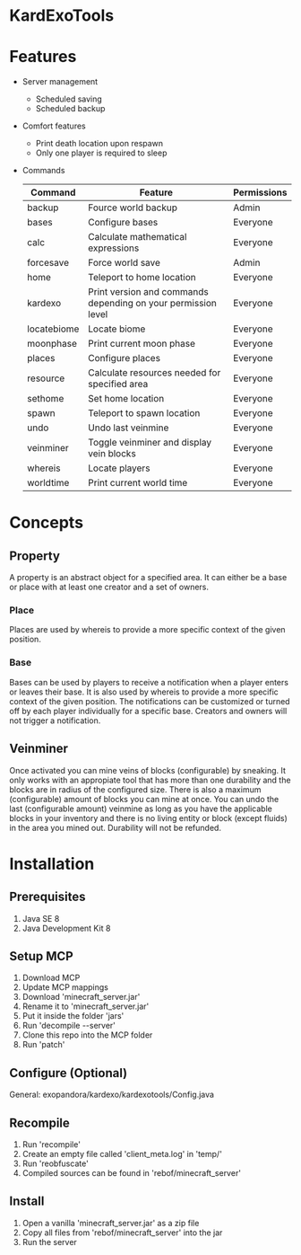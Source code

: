 # KardExoTools #

# Features #

* Server management
	* Scheduled saving
	* Scheduled backup
* Comfort features
	* Print death location upon respawn
	* Only one player is required to sleep
* Commands

	Command     | Feature                                                       | Permissions
	----------- | ------------------------------------------------------------- | -----------
	backup      | Fource world backup                                           | Admin
	bases       | Configure bases                                               | Everyone
	calc        | Calculate mathematical expressions                            | Everyone
	forcesave   | Force world save                                              | Admin
	home        | Teleport to home location                                     | Everyone
	kardexo     | Print version and commands depending on your permission level | Everyone
	locatebiome | Locate biome                                                  | Everyone
	moonphase   | Print current moon phase                                      | Everyone
	places      | Configure places                                              | Everyone
	resource    | Calculate resources needed for specified area                 | Everyone
	sethome     | Set home location                                             | Everyone
	spawn       | Teleport to spawn location                                    | Everyone
	undo        | Undo last veinmine                                            | Everyone
	veinminer   | Toggle veinminer and display vein blocks                      | Everyone
	whereis     | Locate players                                                | Everyone
	worldtime   | Print current world time                                      | Everyone

# Concepts #

## Property ##

A property is an abstract object for a specified area. It can either be a base or place with at least one creator and a set of owners.

### Place ###

Places are used by whereis to provide a more specific context of the given position. 

### Base ###

Bases can be used by players to receive a notification when a player enters or leaves their base. It is also used by whereis to provide a more specific context of the given position. The notifications can be customized or turned off by each player individually for a specific base. Creators and owners will not trigger a notification.

## Veinminer ##

Once activated you can mine veins of blocks (configurable) by sneaking. It only works with an appropiate tool that has more than one durability and the blocks are in radius of the configured size. There is also a maximum (configurable) amount of blocks you can mine at once. You can undo the last (configurable amount) veinmine as long as you have the applicable blocks in your inventory and there is no living entity or block (except fluids) in the area you mined out. Durability will not be refunded.

# Installation #

## Prerequisites ##

1. Java SE 8
2. Java Development Kit 8

## Setup MCP ##

1. Download MCP
2. Update MCP mappings
3. Download 'minecraft_server.jar'
4. Rename it to 'minecraft_server.jar'
5. Put it inside the folder 'jars'
6. Run 'decompile --server'
7. Clone this repo into the MCP folder
8. Run 'patch'

## Configure (Optional) ##

General: exopandora/kardexo/kardexotools/Config.java  

## Recompile ##

1. Run 'recompile'
2. Create an empty file called 'client_meta.log' in 'temp/' 
3. Run 'reobfuscate'
4. Compiled sources can be found in 'rebof/minecraft_server'

## Install ##

1. Open a vanilla 'minecraft_server.jar' as a zip file
2. Copy all files from 'rebof/minecraft_server' into the jar
3. Run the server
